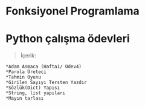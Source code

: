 # Fonksiyonel Programlama
# Python çalışma ödevleri
>İçerik:
```
*Adam Asmaca (Hafta1/ Ödev4)
*Parola Üreteci
*Tahmin Oyunu
*Girilen Sayıyı Tersten Yazdır
*Sözlük(Dict) Yapısı 
*String, list yapıları
*Mayın tarlası
```
